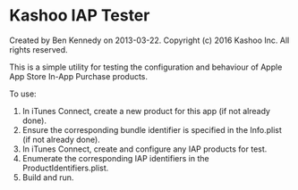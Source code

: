
Kashoo IAP Tester
=================

Created by Ben Kennedy on 2013-03-22.
Copyright (c) 2016 Kashoo Inc. All rights reserved.

This is a simple utility for testing the configuration and behaviour of Apple App Store In-App Purchase products.

To use:

1. In iTunes Connect, create a new product for this app (if not already done).
2. Ensure the corresponding bundle identifier is specified in the Info.plist (if not already done).
3. In iTunes Connect, create and configure any IAP products for test.
4. Enumerate the corresponding IAP identifiers in the ProductIdentifiers.plist.
5. Build and run.
